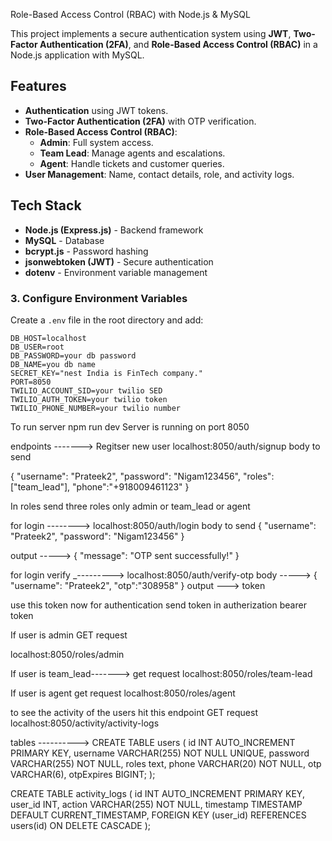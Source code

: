 Role-Based Access Control (RBAC) with Node.js & MySQL

This project implements a secure authentication system using **JWT**, **Two-Factor Authentication (2FA)**, and **Role-Based Access Control (RBAC)** in a Node.js application with MySQL.

## Features

- **Authentication** using JWT tokens.
- **Two-Factor Authentication (2FA)** with OTP verification.
- **Role-Based Access Control (RBAC)**:
  - **Admin**: Full system access.
  - **Team Lead**: Manage agents and escalations.
  - **Agent**: Handle tickets and customer queries.
- **User Management**: Name, contact details, role, and activity logs.

## Tech Stack

- **Node.js (Express.js)** - Backend framework
- **MySQL** - Database
- **bcrypt.js** - Password hashing
- **jsonwebtoken (JWT)** - Secure authentication
- **dotenv** - Environment variable management

### 3. Configure Environment Variables

Create a `.env` file in the root directory and add:

```env
DB_HOST=localhost
DB_USER=root
DB_PASSWORD=your db password
DB_NAME=you db name
SECRET_KEY="nest India is FinTech company."
PORT=8050
TWILIO_ACCOUNT_SID=your twilio SED
TWILIO_AUTH_TOKEN=your twilio token
TWILIO_PHONE_NUMBER=your twilio number
```

To run server
npm run dev
Server is running on port 8050

endpoints ------->
Regitser new user
localhost:8050/auth/signup
body to send

{
"username": "Prateek2",
"password": "Nigam123456",
"roles": ["team_lead"],
"phone":"+918009461123"
}

In roles send three roles only admin or team_lead or agent

for login -------->
localhost:8050/auth/login
body to send
{
"username": "Prateek2",
"password": "Nigam123456"
}

output -----> {
"message": "OTP sent successfully!"
}

for login verify \_--------->
localhost:8050/auth/verify-otp
body ----->
{
"username": "Prateek2",
"otp":"308958"
}
output ---> token

use this token now for authentication send token in autherization bearer token

If user is admin
GET request

localhost:8050/roles/admin

If user is team_lead------->
get request
localhost:8050/roles/team-lead

If user is agent
get request
localhost:8050/roles/agent

to see the activity of the users hit this endpoint
GET request
localhost:8050/activity/activity-logs

tables ---------->
CREATE TABLE users (
id INT AUTO_INCREMENT PRIMARY KEY,
username VARCHAR(255) NOT NULL UNIQUE,
password VARCHAR(255) NOT NULL,
roles text,
phone VARCHAR(20) NOT NULL,
otp VARCHAR(6),
otpExpires BIGINT;
);

CREATE TABLE activity_logs (
id INT AUTO_INCREMENT PRIMARY KEY,
user_id INT,
action VARCHAR(255) NOT NULL,
timestamp TIMESTAMP DEFAULT CURRENT_TIMESTAMP,
FOREIGN KEY (user_id) REFERENCES users(id) ON DELETE CASCADE
);
